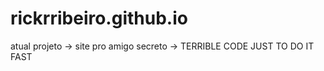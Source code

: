 # rickrribeiro.github.io

atual projeto -> site pro amigo secreto -> TERRIBLE CODE JUST TO DO IT FAST